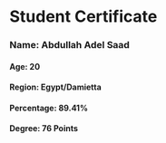 # Student Certificate

<div class="student-id" >

  <h3 >Name: Abdullah Adel Saad</h3>
  <h4>Age: 20</h4>
  <h4>Region: Egypt/Damietta</h4>
  <h4>Percentage: 89.41%</h4>
  <h4>Degree: 76 Points</h4>
  
</div>
